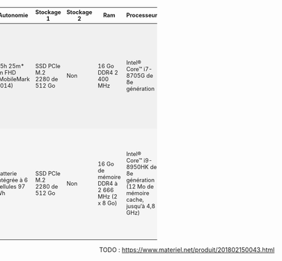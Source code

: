 <table style="margin-left: -29em;margin-right: -29em; font-size: 0.8rem">
  <thead>
    <tr>
      <th>Modèle</th>
      <th>Prix</th>
      <th>Autonomie</th>
      <th>Stockage 1</th>
      <th>Stockage 2</th>
      <th>Ram</th>
      <th>Processeur</th>
      <th>Ecran</th>
      <th>OS</th>
      <th>Carte graphique</th>
      <th>Port écran</th>
      <th>Thunderbolt</th>
      <th>Garantie</th>
      <th>Coupons</th>
    </tr>
  </thead>
  <tbody>
    <tr style="background-color: #F0F0F0">
      <th>
        <a href="https://www.dell.com/fr-fr/shop/laptops/nouveau-syst%C3%A8me-2-en-1-15/spd/xps-15-9575-2-in-1-laptop">XPS 15 2-en-1</a>
      </th>
      <td>2&nbsp;499,11 € livraison gratuite</td>
      <td>15h 25m* en FHD (MobileMark 2014)</td>
      <td>SSD PCIe M.2 2280 de 512 Go</td>
      <td>Non</td>
      <td>16 Go DDR4 2 400 MHz</td>
      <td>Intel® Core™ i7-8705G de 8e génération</td>
      <td>Écran 15,6" 4K Ultra HD (3840&nbsp;x&nbsp;2160) InfinityEdge antireflet tactile</td>
      <td>Windows 10 Famille 64 bits</td>
      <td>Radeon™ RX Vega M GL avec 4 Go HBM2</td>
      <td>DisplayPort</td>
      <td>2x Thunderbolt 3 (4x PCI 3e génération)</td>
      <td>
        <ul>
          <li>Service étendu pour la batterie : Non</li>
          <li>Support : 1 an Premium Support avec intervention sur site</li>
          <li>Couverture des dommages accidentels : Non</li>
          <li>Renouvellement possible</li>
        </ul>
        </td>
      <td>
        <ul>
          <li>SAVE10 (10% fin 3 oct) -249,86€</li>
          <li>Livraison gratuite (fin 30 oct)</li>
        </ul>
      </td>
    </tr>
    <tr style="background-color: #F5F5F5">
      <th>
        <a href="">XPS 15</a>
      </th>
      <td>2&nbsp;721,62 € livraison gratuite</td>
      <td>Batterie intégrée à 6 cellules 97 Wh</td>
      <td>SSD PCIe M.2 2280 de 512 Go</td>
      <td>Non</td>
      <td>16 Go de mémoire DDR4 à 2 666 MHz (2 x 8 Go)</td>
      <td>Intel® Core™ i9-8950HK de 8e génération (12 Mo de mémoire cache, jusqu‘à 4,8 GHz)</td>
      <td>Écran 15,6" 4K Ultra HD (3 840 x 2 160) InfinityEdge antireflet tactile IPS, couverture Adobe RVB 100 %, 400 cd/m²</td>
      <td>Windows 10 Famille 64 bits</td>
      <td>NVIDIA® GeForce® GTX 1050Ti avec 4 Go de mémoire GDDR5</td>
      <td>HDMI 2.0, DisplayPort 1.2 native</td>
      <td>2x Thunderbolt 3 (4x PCI 3e génération)</td>
      <td>
        <ul>
          <li>Service étendu pour la batterie : Oui</li>
          <li>Support : 2 ans de Premium Support Plus avec intervention sur site</li>
          <li>Couverture des dommages accidentels : Oui</li>
          <li>Renouvellement possible</li>
        </ul>
        </td>
      <td>
        <ul>
          <li>SAVE10 (10% fin 3 oct) - 372,12 €</li>
          <li>Livraison gratuite (fin 30 oct)</li>
        </ul>
      </td>
    </tr>

  </tbody>
</table>

TODO : https://www.materiel.net/produit/201802150043.html
